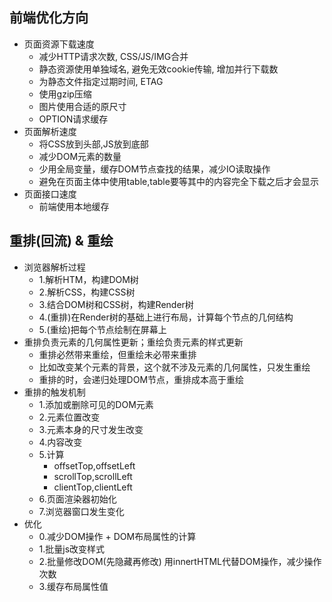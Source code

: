 ## 前端优化方向
- 页面资源下载速度
  - 减少HTTP请求次数, CSS/JS/IMG合并
  - 静态资源使用单独域名, 避免无效cookie传输, 增加并行下载数
  - 为静态文件指定过期时间, ETAG
  - 使用gzip压缩
  - 图片使用合适的原尺寸
  - OPTION请求缓存
- 页面解析速度
  - 将CSS放到头部,JS放到底部
  - 减少DOM元素的数量
  - 少用全局变量，缓存DOM节点查找的结果，减少IO读取操作
  - 避免在页面主体中使用table,table要等其中的内容完全下载之后才会显示
- 页面接口速度
  - 前端使用本地缓存

## 重排(回流) & 重绘
- 浏览器解析过程
  - 1.解析HTM，构建DOM树
  - 2.解析CSS，构建CSS树
  - 3.结合DOM树和CSS树，构建Render树
  - 4.(重排)在Render树的基础上进行布局，计算每个节点的几何结构
  - 5.(重绘)把每个节点绘制在屏幕上
- 重排负责元素的几何属性更新；重绘负责元素的样式更新
  - 重排必然带来重绘，但重绘未必带来重排
  - 比如改变某个元素的背景，这个就不涉及元素的几何属性，只发生重绘
  - 重排的时，会递归处理DOM节点，重排成本高于重绘
- 重排的触发机制
  - 1.添加或删除可见的DOM元素
  - 2.元素位置改变
  - 3.元素本身的尺寸发生改变
  - 4.内容改变
  - 5.计算
    - offsetTop,offsetLeft
    - scrollTop,scrollLeft
    - clientTop,clientLeft
  - 6.页面渲染器初始化
  - 7.浏览器窗口发生变化
- 优化
  - 0.减少DOM操作 + DOM布局属性的计算
  - 1.批量js改变样式
  - 2.批量修改DOM(先隐藏再修改) 用innertHTML代替DOM操作，减少操作次数
  - 3.缓存布局属性值